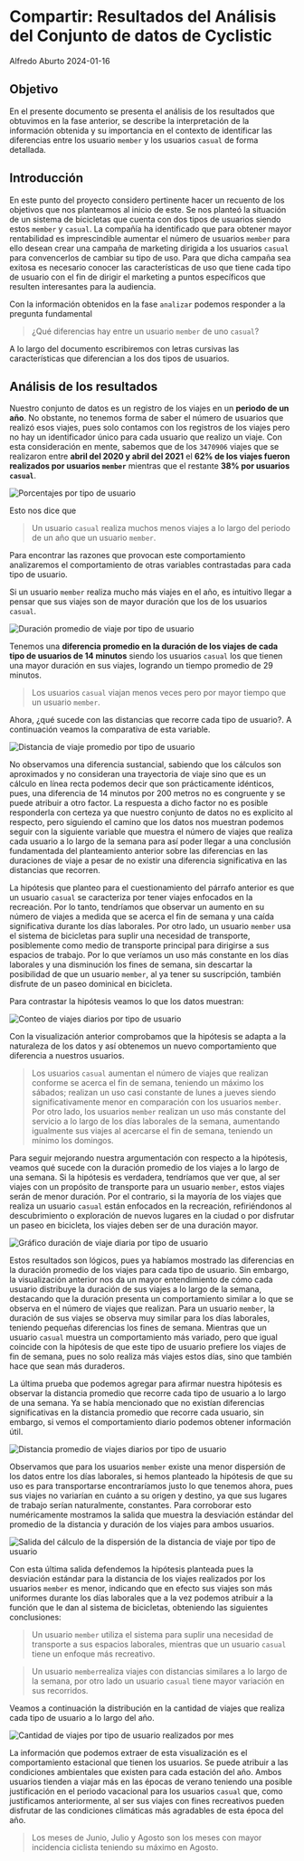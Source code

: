 # Compartir: Resultados del Análisis del Conjunto de datos de Cyclistic

Alfredo Aburto
2024-01-16

## Objetivo

En el presente documento se presenta el análisis de los resultados que obtuvimos
en la fase anterior, se describe la interpretación de la información obtenida y
su importancia en el contexto de identificar las diferencias entre los usuario
`member` y los usuarios `casual` de forma detallada.

## Introducción

En este punto del proyecto considero pertinente hacer un recuento de los objetivos
que nos planteamos al inicio de este. Se nos planteó la situación de un sistema
de bicicletas que cuenta con dos tipos de usuarios siendo estos `member` y
`casual`. La compañía ha identificado que para obtener mayor rentabilidad es 
imprescindible aumentar el número de usuarios `member` para ello desean crear
una campaña de marketing dirigida a los usuarios `casual` para convencerlos de
cambiar su tipo de uso. Para que dicha campaña sea exitosa es necesario conocer
las características de uso que tiene cada tipo de usuario con el fin de dirigir
el marketing a puntos específicos que resulten interesantes para la audiencia.

Con la información obtenidos en la fase `analizar` podemos responder a la pregunta
fundamental

> ¿Qué diferencias hay entre un usuario `member` de uno `casual`?

A lo largo del documento escribiremos con letras cursivas las características
que diferencian a los dos tipos de usuarios.

## Análisis de los resultados

Nuestro conjunto de datos es un registro de los viajes en un **periodo de un año**.
No obstante, no tenemos forma de saber el número de usuarios que realizó esos
viajes, pues solo contamos con los registros de los viajes pero no hay un
identificador único para cada usuario que realizo un viaje. Con esta consideración
en mente, sabemos que de los `3470906` viajes que se realizaron entre **abril del
2020 y abril del 2021** el **62% de los viajes fueron realizados por usuarios `member`**
mientras que el restante **38% por usuarios `casual`**.

![Porcentajes por tipo de usuario](https://github.com/alabacw74/analisis-datos-bicicletas-compartidas/blob/main/Visualizaciones/Grafico_porcentaje_tipo_usuario.jpeg "Proporción de tipos de usuarios")

Esto nos dice que 
> Un usuario `casual` realiza muchos menos viajes a lo largo del
> periodo de un año que un usuario `member`. 

Para encontrar las razones que provocan este comportamiento analizaremos el 
comportamiento de otras variables contrastadas para cada tipo de usuario.

Si un usuario `member` realiza mucho más viajes en el año, es intuitivo llegar a
pensar que sus viajes son de mayor duración que los de los usuarios `casual`.

![Duración promedio de viaje por tipo de usuario](https://github.com/alabacw74/analisis-datos-bicicletas-compartidas/blob/main/Visualizaciones/Grafico_duracion_viaje_por_tipo.jpeg)

Tenemos una **diferencia promedio en la duración de los viajes de cada tipo de usuarios de 14 minutos**
siendo los usuarios `casual` los que tienen una mayor duración en sus viajes,
logrando un tiempo promedio de 29 minutos. 

> Los usuarios `casual` viajan menos veces pero por mayor tiempo que un usuario `member`.

Ahora, ¿qué sucede con las distancias que recorre cada tipo de usuario?. A 
continuación veamos la comparativa de esta variable.

![Distancia de viaje promedio por tipo de usuario](https://github.com/alabacw74/analisis-datos-bicicletas-compartidas/blob/main/Visualizaciones/Grafico_distancia_viaje_por_tipo.jpeg)


No observamos una diferencia sustancial, sabiendo que los cálculos son aproximados
y no consideran una trayectoria de viaje sino que es un cálculo en línea recta
podemos decir que son prácticamente idénticos, pues, una diferencia de 14 minutos
por 200 metros no es congruente y se puede atribuir a otro factor. La respuesta
a dicho factor no es posible responderla con certeza ya que nuestro conjunto de
datos no es explicito al respecto, pero siguiendo el camino que los datos nos
muestran podemos seguir con la siguiente variable que muestra el número de viajes
que realiza cada usuario a lo largo de la semana para así poder llegar a una
conclusión fundamentada del planteamiento anterior sobre las diferencias en las
duraciones de viaje a pesar de no existir una diferencia significativa en las
distancias que recorren.

La hipótesis que planteo para el cuestionamiento del párrafo anterior es que un 
usuario `casual` se caracteriza por tener viajes enfocados en la recreación. 
Por lo tanto, tendríamos que observar un aumento en su número de viajes a medida
que se acerca el fin de semana y una caída significativa durante los días 
laborales. Por otro lado, un usuario `member` usa el sistema de bicicletas 
para suplir una necesidad de transporte, posiblemente como medio de transporte
principal para dirigirse a sus espacios de trabajo. Por lo que veríamos un 
uso más constante en los días laborales y una disminución los fines de semana, 
sin descartar la posibilidad de que un usuario `member`, al ya tener su 
suscripción, también disfrute de un paseo dominical en bicicleta.

Para contrastar la hipótesis veamos lo que los datos muestran:

![Conteo de viajes diarios por tipo de usuario](https://github.com/alabacw74/analisis-datos-bicicletas-compartidas/blob/main/Visualizaciones/Grafico_conteo_viajes_diarios_por_tipo.jpeg "Número de pasajeros por día de la semana")

Con la visualización anterior comprobamos que la hipótesis se adapta a la naturaleza
de los datos y así obtenemos un nuevo comportamiento que diferencia a nuestros
usuarios.

> Los usuarios `casual` aumentan el número de viajes que realizan conforme se 
> acerca el fin de semana, teniendo un máximo los sábados; realizan un uso 
> casi constante de lunes a jueves siendo significativamente menor en
> comparación con los usuarios `member`. Por otro lado, los usuarios
> `member` realizan un uso más constante del servicio a lo largo de los días 
> laborales de la semana, aumentando igualmente sus viajes al acercarse el
> fin de semana, teniendo un mínimo los domingos.

Para seguir mejorando nuestra argumentación con respecto a la hipótesis, veamos
qué sucede con la duración promedio de los viajes a lo largo de una semana. 
Si la hipótesis es verdadera, tendríamos que ver que, al ser viajes con un 
propósito de transporte para un usuario `member`, estos viajes serán de menor
duración. Por el contrario, si la mayoría de los viajes que realiza un usuario
`casual` están enfocados en la recreación, refiriéndonos al descubrimiento o 
exploración de nuevos lugares en la ciudad o por disfrutar un paseo en 
bicicleta, los viajes deben ser de una duración mayor.

![Gráfico duración de viaje diaria por tipo de usuario](https://github.com/alabacw74/analisis-datos-bicicletas-compartidas/blob/main/Visualizaciones/Grafico_duracion_viajes_diarios_por_tipo.jpeg "Duración promedio de viajes diarios por tipo de usuario")

Estos resultados son lógicos, pues ya habíamos mostrado las diferencias en la
duración promedio de los viajes para cada tipo de usuario. Sin embargo, la
visualización anterior nos da un mayor entendimiento de cómo cada usuario
distribuye la duración de sus viajes a lo largo de la semana, destacando que la
duración presenta un comportamiento similar a lo que se observa en el número de
viajes que realizan. Para un usuario `member`, la duración de sus viajes se
observa muy similar para los días laborales, teniendo pequeñas diferencias los
fines de semana. Mientras que un usuario `casual` muestra un comportamiento más
variado, pero que igual coincide con la hipótesis de que este tipo de usuario
prefiere los viajes de fin de semana, pues no solo realiza más viajes estos
días, sino que también hace que sean más duraderos.

La última prueba que podemos agregar para afirmar nuestra hipótesis es observar
la distancia promedio que recorre cada tipo de usuario a lo largo de una semana.
Ya se había mencionado que no existían diferencias significativas en la 
distancia promedio que recorre cada usuario, sin embargo, si vemos el comportamiento
diario podemos obtener información útil.

![Distancia promedio de viajes diarios por tipo de usuario](https://github.com/alabacw74/analisis-datos-bicicletas-compartidas/blob/main/Visualizaciones/Grafico_distancia_promedio_viajes_diarios_por_tipo.jpeg "Distancia promedio de viajes diarios por tipo de usuario")


Observamos que para los usuarios `member` existe una menor dispersión de los datos
entre los días laborales, si hemos planteado la hipótesis de que su uso es para
transportarse encontraríamos justo lo que tenemos ahora, pues sus viajes no variarían
en cuánto a su origen y destino, ya que sus lugares de trabajo serían naturalmente,
constantes. Para corroborar esto numéricamente mostramos la salida que muestra
la desviación estándar del promedio de la distancia y duración de los viajes 
para ambos usuarios.


![Salida del cálculo de la dispersión de la distancia de viaje por tipo de usuario](https://github.com/alabacw74/analisis-datos-bicicletas-compartidas/blob/main/proceso_analitico/Analizar/images/salida_dispercion_distancia_de%20_viaje_por_dia_y_por_tipo_usuario.png "Salida del cálculo de la dispersión de la distancia de viaje por tipo de usuario")

Con esta última salida defendemos la hipótesis planteada pues la desviación estándar
para la distancia de los viajes realizados por los usuarios `member` es menor,
indicando que en efecto sus viajes son más uniformes durante los días laborales
que a la vez podemos atribuir a la función que le dan al sistema de bicicletas,
obteniendo las siguientes conclusiones:

> Un usuario `member` utiliza el sistema para suplir una necesidad de transporte
> a sus espacios laborales, mientras que un usuario `casual` tiene un enfoque
> más recreativo.

> Un usuario `member`realiza viajes con distancias similares a lo largo de la
> semana, por otro lado un usuario `casual` tiene mayor variación en sus
> recorridos.

Veamos a continuación la distribución en la cantidad de viajes que realiza cada
tipo de usuario a lo largo del año.

![Cantidad de viajes por tipo de usuario realizados por mes](https://github.com/alabacw74/analisis-datos-bicicletas-compartidas/blob/main/Visualizaciones/Grafico_duracion_viajes_mensuales_por_tipo.jpeg "Cantidad de viajes por tipo de usuario realizados por mes")

La información que podemos extraer de esta visualización es el comportamiento
estacional que tienen los usuarios. Se puede atribuir a las condiciones ambientales
que existen para cada estación del año. Ambos usuarios tienden a viajar más en las
épocas de verano teniendo una posible justificación en el periodo vacacional para 
los usuarios `casual` que, como justificamos anteriormente, al ser sus viajes con
fines recreativos pueden disfrutar de las condiciones climáticas más agradables de
esta época del año.

> Los meses de Junio, Julio y Agosto son los meses con mayor incidencia ciclista
> teniendo su máximo en Agosto.